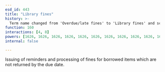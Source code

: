 ```yaml
---
esd_id: 443
title: "Library fines"
history: >-
  Term name changed from 'Overdue/late fines' to 'Library fines' and scope notes added in version 2.02. Term name changed from 'Library fines' to 'Libraries - fines' in version 3.00. Name changed to 'Library fines' in version 4.00.
function: 160
interactions: [4, 8]
powers: [1626, 1626, 1626, 1626, 1626, 1626, 1626, 1626, 1626, 1626, 1626, 3138, 3138, 3138, 3138, 3138, 3138, 3138]
internal: false

---
```


Issuing of reminders and processing of fines for borrowed items which are not returned by the due date.

